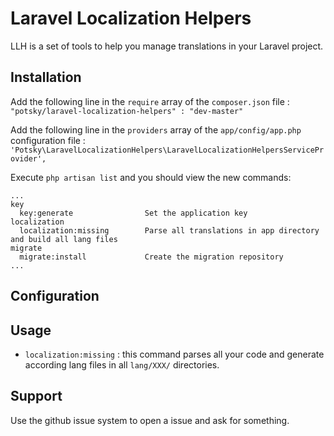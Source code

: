 Laravel Localization Helpers
============================

LLH is a set of tools to help you manage translations in your Laravel project.

## Installation

Add the following line in the `require` array of the `composer.json` file :  
`"potsky/laravel-localization-helpers" : "dev-master"`

Add the following line in the `providers` array of the `app/config/app.php` configuration file :
`'Potsky\LaravelLocalizationHelpers\LaravelLocalizationHelpersServiceProvider',`

Execute `php artisan list` and you should view the new commands:

```
...
key
  key:generate                Set the application key
localization
  localization:missing        Parse all translations in app directory and build all lang files
migrate
  migrate:install             Create the migration repository
...
```


## Configuration


## Usage

- `localization:missing` : this command parses all your code and generate according lang files in all `lang/XXX/` directories.

## Support

Use the github issue system to open a issue and ask for something.


